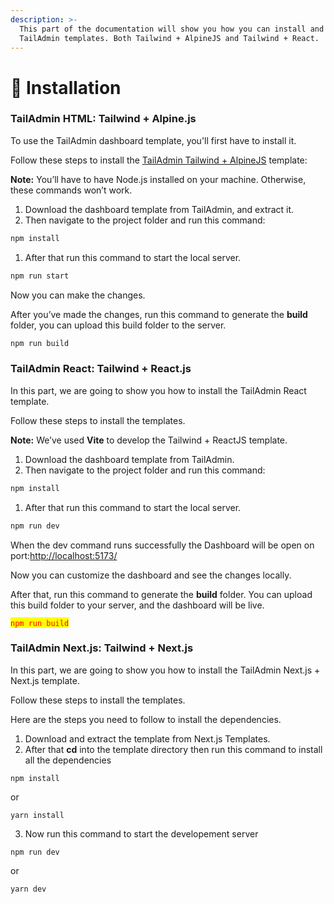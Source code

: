 ```yaml
---
description: >-
  This part of the documentation will show you how you can install and configure
  TailAdmin templates. Both Tailwind + AlpineJS and Tailwind + React.
---
```


# 🚀 Installation

### TailAdmin HTML: Tailwind + Alpine.js

To use the TailAdmin dashboard template, you'll first have to install it.

Follow these steps to install the [TailAdmin Tailwind + AlpineJS](https://tailadmin.com/download) template:

**Note:** You’ll have to have Node.js installed on your machine. Otherwise, these commands won’t work.

1. Download the dashboard template from TailAdmin, and extract it.
2. Then navigate to the project folder and run this command:

```bash
npm install
```

1. After that run this command to start the local server.

```bash
npm run start
```

Now you can make the changes.

After you’ve made the changes, run this command to generate the **build** folder, you can upload this build folder to the server.

```bash
npm run build
```



### TailAdmin React: Tailwind + React.js

In this part, we are going to show you how to install the TailAdmin React template.

Follow these steps to install the templates.

**Note:** We’ve used **Vite** to develop the Tailwind + ReactJS template.

1. Download the dashboard template from TailAdmin.
2. Then navigate to the project folder and run this command:

```bash
npm install
```

1. After that run this command to start the local server.

```bash
npm run dev
```

When the dev command runs successfully the Dashboard will be open on port:[http://localhost:5173/](http://localhost:5173/)

Now you can customize the dashboard and see the changes locally.

After that, run this command to generate the **build** folder. You can upload this build folder to your server, and the dashboard will be live.

<mark style="color:red;">`npm run build`</mark>



### TailAdmin Next.js: Tailwind + Next.js

In this part, we are going to show you how to install the TailAdmin Next.js + Next.js template.

Follow these steps to install the templates.

Here are the steps you need to follow to install the dependencies.

1. Download and extract the template from Next.js Templates.
2. After that **cd** into the template directory then run this command to install all the dependencies

```
npm install
```

or

```
yarn install
```

3. Now run this command to start the developement server

```
npm run dev
```

or

```
yarn dev
```
